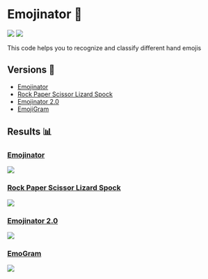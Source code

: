 # Emojinator 🖖

[![](https://img.shields.io/github/license/sourcerer-io/hall-of-fame.svg?colorB=ff0000)](https://github.com/akshaybahadur21/Emojinator/blob/master/LICENSE.md)  [![](https://img.shields.io/badge/Akshay-Bahadur-brightgreen.svg?colorB=ff0000)](https://akshaybahadur.com)

This code helps you to recognize and classify different hand emojis

## Versions 🗽

- [Emojinator](https://github.com/akshaybahadur21/Emojinator)
- [Rock Paper Scissor Lizard Spock](https://github.com/akshaybahadur21/Emojinator/tree/master/Rock_Paper_Scissor_Lizard_Spock) 
- [Emojinator 2.0](https://github.com/akshaybahadur21/Emojinator/tree/master/Emojinator_V2) 
- [EmojiGram](https://github.com/akshaybahadur21/Emojinator/tree/master/EmojiGram)

## Results 📊

### [Emojinator](https://github.com/akshaybahadur21/Emojinator)
<img src="https://github.com/akshaybahadur21/BLOB/blob/master/emo.gif">

### [Rock Paper Scissor Lizard Spock](https://github.com/akshaybahadur21/Emojinator/tree/master/Rock_Paper_Scissor_Lizard_Spock)
<img src="https://github.com/akshaybahadur21/BLOB/blob/master/RPS.gif">

### [Emojinator 2.0](https://github.com/akshaybahadur21/Emojinator/tree/master/Emojinator_V2)
<img src="https://github.com/akshaybahadur21/BLOB/blob/master/emo_v2.gif">

### [EmoGram](https://github.com/akshaybahadur21/Emojinator/tree/master/EmojiGram)
<img src="https://github.com/akshaybahadur21/BLOB/blob/master/EmoGram.gif">
